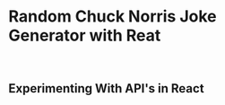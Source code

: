 <h1>Random Chuck Norris Joke Generator with Reat</h1>
<br>

<h2> Experimenting With API's in React</h2>
